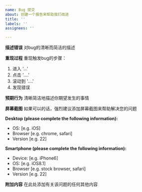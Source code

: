 ```yaml
---
name: Bug 提交
about: 创建一个报告来帮助我们改进
title: ''
labels: ''
assignees: ''

---
```


**描述错误**
对bug的清晰而简洁的描述

**重现过程**
重现触发bug的步骤：
1. 进入 '...'
2. 点击 '....'
3. 滚动到 '....'
4. 发现错误

**预期行为**
清晰简洁地描述你期望发生的事情

**屏幕截图**
如果可以的话，强烈建议添加屏幕截图来帮助解决您的问题

**Desktop (please complete the following information):**
 - OS: [e.g. iOS]
 - Browser [e.g. chrome, safari]
 - Version [e.g. 22]

**Smartphone (please complete the following information):**
 - Device: [e.g. iPhone6]
 - OS: [e.g. iOS8.1]
 - Browser [e.g. stock browser, safari]
 - Version [e.g. 22]

**附加内容**
在此处添加有关该问题的任何其他内容
